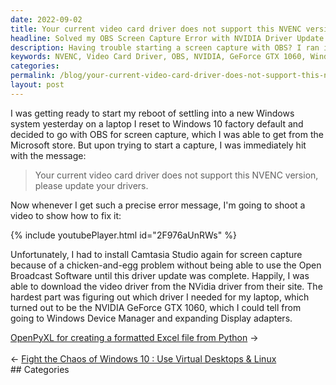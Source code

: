 ```yaml
---
date: 2022-09-02
title: Your current video card driver does not support this NVENC version please update your drivers.
headline: Solved my OBS Screen Capture Error with NVIDIA Driver Update
description: Having trouble starting a screen capture with OBS? I ran into the same issue and figured out how to fix it by downloading the correct video driver from the NVIDIA website. I identified the correct driver by going to Windows Device Manager and finding the NVIDIA GeForce GTX 1060. Read my blog post to find out more about this issue and how I solved it.
keywords: NVENC, Video Card Driver, OBS, NVIDIA, GeForce GTX 1060, Windows Device Manager, Screen Capture, Error Message, Download, Fix, Solution
categories: 
permalink: /blog/your-current-video-card-driver-does-not-support-this-nvenc-version-please-update-your-drivers/
layout: post
---
```



I was getting ready to start my reboot of settling into a new Windows system
yesterday on a laptop I reset to Windows 10 factory default and decided to go
with OBS for screen capture, which I was able to get from the Microsoft store.
But upon trying to start a capture, I was immediately hit with the message:

> Your current video card driver does not support this NVENC version, please
> update your drivers.

Now whenever I get such a precise error message, I'm going to shoot a video to
show how to fix it:

{% include youtubePlayer.html id="2F976aUnRWs" %}

Unfortunately, I had to install Camtasia Studio again for screen capture
because of a chicken-and-egg problem without being able to use the Open
Broadcast Software until this driver update was complete. Happily, I was able
to download the video driver from the NVidia driver from their site. The
hardest part was figuring out which driver I needed for my laptop, which turned
out to be the NVIDIA GeForce GTX 1060, which I could tell from going to Windows
Device Manager and expanding Display adapters.


<div class="post-nav"><div class="post-nav-next"><a href="/blog/openpyxl-for-creating-a-formatted-excel-file-from-python">OpenPyXL for creating a formatted Excel file from Python</a><span class="arrow">&nbsp;&rarr;</span></div> &nbsp; <div class="post-nav-prev"><span class="arrow">&larr;&nbsp;</span><a href="/blog/fight-the-chaos-of-windows-10-use-virtual-desktops-linux">Fight the Chaos of Windows 10 : Use Virtual Desktops & Linux</a></div></div>
## Categories

<ul></ul>